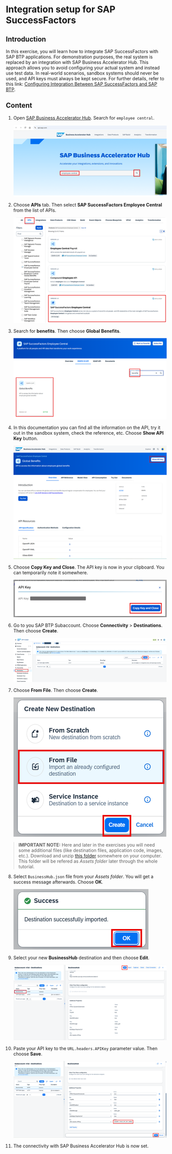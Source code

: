 # Integration setup for SAP SuccessFactors

## Introduction

In this exercise, you will learn how to integrate SAP SuccessFactors with SAP BTP applications. For demonstration purposes, the real system is replaced by an integration with SAP Business Accelerator Hub. This approach allows you to avoid configuring your actual system and instead use test data. In real-world scenarios, sandbox systems should never be used, and API keys must always be kept secure. For further details, refer to this link: [Configuring Integration Between SAP SuccessFactors and SAP BTP](https://help.sap.com/docs/successfactors-platform/using-admin-center/configuring-integration-between-sap-successfactors-and-sap-btp).

## Content

1. Open [SAP Business Accelerator Hub](api.sap.com). Search for `employee central`.

    ![](./img/g01.png) 

2. Choose **APIs** tab. Then select **SAP SuccessFactors Employee Central** from the list of APIs.

    ![](./img/g02.png) 

3. Search for **benefits**. Then choose **Global Benefits**.

    ![](./img/g03.png) 

4. In this documentation you can find all the information on the API, try it out in the sandbox system, check the reference, etc. Choose **Show API Key** button.

    ![](./img/g04.png) 

5. Choose **Copy Key and Close**. The API key is now in your clipboard. You can temporarily note it somewhere.

    ![](./img/g05.png) 

6. Go to you SAP BTP Subaccount. Choose **Connectivity** > **Destinations**. Then choose **Create**.

    ![](./img/g06.png) 

7. Choose **From File**. Then choose **Create**.

    ![](./img/g07.png) 

> **IMPORTANT NOTE:** Here and later in the exercises you will need some additional files (like destination files, application code, images, etc.). Download and unzip [this folder](../assets/assets.zip) somewhere on your computer. This folder will be refered as *Assets folder* later through the whole tutorial.

8. Select `BusinessHub.json` file from your *Assets folder*. You will get a success message afterwards. Choose **OK**.

    ![](./img/g08.png) 

9. Select your new **BusinessHub** destination and then choose **Edit**.

    ![](./img/g09.png) 

10. Paste your API key to the `URL.headers.APIKey` parameter value. Then choose **Save**.

    ![](./img/g10.png)

11. The connectivity with SAP Business Accelerator Hub is now set.
